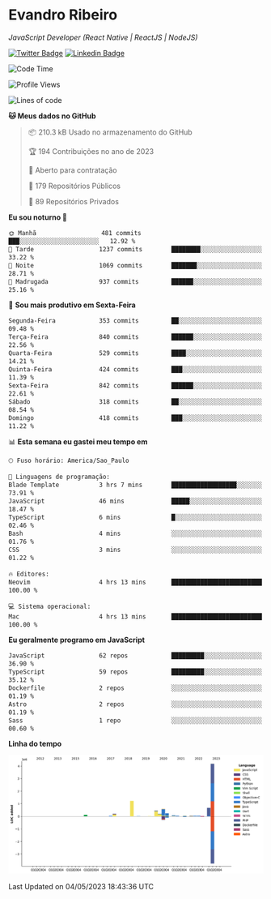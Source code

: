 # Evandro **Ribeiro**

*JavaScript Developer (React Native | ReactJS | NodeJS)*

[![Twitter Badge](https://img.shields.io/badge/-@ribeiroevandro-201B2D?style=flat-square&labelColor=201B2D&logo=twitter&logoColor=white&link=https://twitter.com/ribeiroevandro)](https://twitter.com/ribeiroevandro) 
[![Linkedin Badge](https://img.shields.io/badge/-Evandro%20Ribeiro-201B2D?style=flat-square&logo=Linkedin&logoColor=white&link=https://www.linkedin.com/in/ribeiroevandro)](https://www.linkedin.com/in/ribeiroevandro) 


<!--START_SECTION:waka-->
![Code Time](http://img.shields.io/badge/Code%20Time-3%2C198%20hrs%206%20mins-blue)

![Profile Views](http://img.shields.io/badge/Visualizac%C3%B5es%20do%20perfil-1-blue)

![Lines of code](https://img.shields.io/badge/Desde%20o%20Hello%20World%20eu%20escrevi-8.1%20million%20linhas%20de%20c%C3%B3digo-blue)

**🐱 Meus dados no GitHub** 

> 📦 210.3 kB Usado no armazenamento do GitHub 
 > 
> 🏆 194 Contribuições no ano de 2023
 > 
> 💼 Aberto para contratação
 > 
> 📜 179 Repositórios Públicos 
 > 
> 🔑 89 Repositórios Privados 
 > 
**Eu sou noturno 🦉** 

```text
🌞 Manhã                  481 commits         ███░░░░░░░░░░░░░░░░░░░░░░   12.92 % 
🌆 Tarde                  1237 commits        ████████░░░░░░░░░░░░░░░░░   33.22 % 
🌃 Noite                  1069 commits        ███████░░░░░░░░░░░░░░░░░░   28.71 % 
🌙 Madrugada              937 commits         ██████░░░░░░░░░░░░░░░░░░░   25.16 % 
```
📅 **Sou mais produtivo em Sexta-Feira** 

```text
Segunda-Feira            353 commits         ██░░░░░░░░░░░░░░░░░░░░░░░   09.48 % 
Terça-Feira              840 commits         ██████░░░░░░░░░░░░░░░░░░░   22.56 % 
Quarta-Feira             529 commits         ████░░░░░░░░░░░░░░░░░░░░░   14.21 % 
Quinta-Feira             424 commits         ███░░░░░░░░░░░░░░░░░░░░░░   11.39 % 
Sexta-Feira              842 commits         ██████░░░░░░░░░░░░░░░░░░░   22.61 % 
Sábado                   318 commits         ██░░░░░░░░░░░░░░░░░░░░░░░   08.54 % 
Domingo                  418 commits         ███░░░░░░░░░░░░░░░░░░░░░░   11.22 % 
```


📊 **Esta semana eu gastei meu tempo em** 

```text
🕑︎ Fuso horário: America/Sao_Paulo

💬 Linguagens de programação: 
Blade Template           3 hrs 7 mins        ██████████████████░░░░░░░   73.91 % 
JavaScript               46 mins             █████░░░░░░░░░░░░░░░░░░░░   18.47 % 
TypeScript               6 mins              █░░░░░░░░░░░░░░░░░░░░░░░░   02.46 % 
Bash                     4 mins              ░░░░░░░░░░░░░░░░░░░░░░░░░   01.76 % 
CSS                      3 mins              ░░░░░░░░░░░░░░░░░░░░░░░░░   01.22 % 

🔥 Editores: 
Neovim                   4 hrs 13 mins       █████████████████████████   100.00 % 

💻 Sistema operacional: 
Mac                      4 hrs 13 mins       █████████████████████████   100.00 % 
```

**Eu geralmente programo em JavaScript** 

```text
JavaScript               62 repos            █████████░░░░░░░░░░░░░░░░   36.90 % 
TypeScript               59 repos            █████████░░░░░░░░░░░░░░░░   35.12 % 
Dockerfile               2 repos             ░░░░░░░░░░░░░░░░░░░░░░░░░   01.19 % 
Astro                    2 repos             ░░░░░░░░░░░░░░░░░░░░░░░░░   01.19 % 
Sass                     1 repo              ░░░░░░░░░░░░░░░░░░░░░░░░░   00.60 % 
```



**Linha do tempo**

![Lines of Code chart](https://raw.githubusercontent.com/ribeiroevandro/ribeiroevandro/main/assets/bar_graph.png)


 Last Updated on 04/05/2023 18:43:36 UTC
<!--END_SECTION:waka-->
